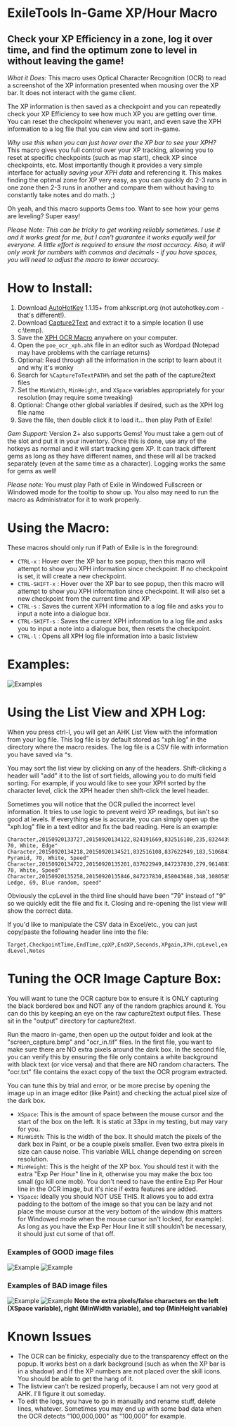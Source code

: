 # ExileTools In-Game XP/Hour Macro

## Check your XP Efficiency in a zone, log it over time, and find the optimum zone to level in without leaving the game!

*What it Does:* This macro uses Optical Character Recognition (OCR) to read a screenshot of the XP information presented when mousing over the XP bar. It does not interact with the game client.

The XP information is then saved as a checkpoint and you can repeatedly check your XP Efficiency to see how much XP you are getting over time. You can reset the checkpoint whenever you want, and even save the XPH information to a log file that you can view and sort in-game.

*Why use this when you can just hover over the XP bar to see your XPH?* This macro gives you full control over your XP tracking, allowing you to reset at specific checkpoints (such as map start), check XP since checkpoints, etc. Most importantly though it provides a very simple interface for actually *saving your XPH data* and referencing it. This makes finding the optimal zone for XP very easy, as you can quickly do 2-3 runs in one zone then 2-3 runs in another and compare them without having to constantly take notes and do math. ;)

Oh yeah, and this macro supports Gems too. Want to see how your gems are leveling? Super easy!

*Please Note: This can be tricky to get working reliably sometimes. I use it and it works great for me, but I can't guarantee it works equally well for everyone. A little effort is required to ensure the most accuracy. Also, it will only work for numbers with commas and decimals - if you have spaces, you will need to adjust the macro to lower accuracy.*

# How to Install:

1. Download [AutoHotKey](http://ahkscript.org/download/) 1.1.15+ from ahkscript.org (not autohotkey.com - that's different!).
2. Download [Capture2Text](http://capture2text.sourceforge.net/) and extract it to a simple location (I use c:\temp).
3. Save the [XPH OCR Macro](https://raw.githubusercontent.com/trackpete/exiletools-xph-macro/master/poe_ocr_xph.ahk) anywhere on your computer.
4. Open the `poe_ocr_xph.ahk` file in an editor such as Wordpad (Notepad may have problems with the carriage returns)
5. Optional: Read through all the information in the script to learn about it and why it's wonky
6. Search for `%CaptureToTextPATH%` and set the path of the capture2text files
7. Set the `MinWidth`, `MinHeight`, and `XSpace` variables appropriately for your resolution (may require some tweaking)
8. Optional: Change other global variables if desired, such as the XPH log file name
9. Save the file, then double click it to load it... then play Path of Exile!

*Gem Support:* Version 2+ also supports Gems! You must take a gem out of the slot and put it in your inventory. Once this is done, use any of the hotkeys as normal and it will start tracking gem XP. It can track different gems as long as they have different names, and these will all be tracked separately (even at the same time as a character). Logging works the same for gems as well!

*Please note:* You must play Path of Exile in Windowed Fullscreen or Windowed mode for the tooltip to show up. You also may need to run the macro as Administrator for it to work properly.

# Using the Macro:

These macros should only run if Path of Exile is in the foreground:

* `CTRL-x` : Hover over the XP bar to see popup, then this macro will attempt to show you XPH information since checkpoint. If no checkpoint is set, it will create a new checkpoint.
* `CTRL-SHIFT-x` : Hover over the XP bar to see popup, then this macro will attempt to show you XPH information since checkpoint. It will also set a new checkpoint from the current time and XP.
* `CTRL-s` : Saves the current XPH information to a log file and asks you to input a note into a dialogue box.
* `CTRL-SHIFT-s` : Saves the current XPH information to a log file and asks you to input a note into a dialogue box, then resets the checkpoint.
* `CTRL-l` : Opens all XPH log file information into a basic listview

# Examples:

![Examples](http://exiletools.com/img/xph_example.jpg)

# Using the List View and XPH Log:

When you press ctrl-l, you will get an AHK List View with the information from your log file. This log file is by default stored as "xph.log" in the directory where the macro resides. The log file is a CSV file with information you have saved via ^s.

You may sort the list view by clicking on any of the headers. Shift-clicking a header will "add" it to the list of sort fields, allowing you to do multi field sorting. For example, if you would like to see your XPH sorted by the character level, click the XPH header then shift-click the level header.

Sometimes you will notice that the OCR pulled the incorrect level information. It tries to use logic to prevent weird XP readings, but isn't so good at levels. If everything else is accurate, you can simply open up the "xph.log" file in a text editor and fix the bad reading. Here is an example:

```
Character,20150920133727,20150920134122,824191669,832516108,235,8324439,127522800,79,79,"Reef, 70, White, Edge"
Character,20150920134218,20150920134521,832516108,837622949,183,5106841,100461600,79,79,"Vaal Pyramid, 70, White, Speed"
Character,20150920134722,20150920135201,837622949,847237830,279,9614881,124063200,9,79,"Ghetto, 70, White, Speed"
Character,20150920135258,20150920135846,847237830,858043688,348,10805858,111783600,79,80,"Mountain Ledge, 69, Blue random, speed"
```

Obviously the cpLevel in the third line should have been "79" instead of "9" so we quickly edit the file and fix it. Closing and re-opening the list view will show the correct data.

If you'd like to manipulate the CSV data in Excel/etc., you can just copy/paste the following header line into the file:

`Target,CheckpointTime,EndTime,cpXP,EndXP,Seconds,XPgain,XPH,cpLevel,endLevel,Notes`

# Tuning the OCR Image Capture Box:

You will want to tune the OCR capture box to ensure it is ONLY capturing the black bordered box and NOT any of the random graphics around it. You can do this by keeping an eye on the raw capture2text output files. These sit in the "output" directory for capture2text.

Run the macro in-game, then open up the output folder and look at the "screen_capture.bmp" and "ocr_in.tif" files. In the first file, you want to make sure there are NO extra pixels around the dark box. In the second file, you can verify this by ensuring the file only contains a white background with black text (or vice versa) and that there are NO random characters. The "ocr.txt" file contains the exact copy of the text the OCR program extracted.

You can tune this by trial and error, or be more precise by opening the image up in an image editor (like Paint) and checking the actual pixel size of the dark box.

* `XSpace`: This is the amount of space between the mouse cursor and the start of the box on the left. It is static at 33px in my testing, but may vary for you.
* `MinWidth`: This is the width of the box. It should match the pixels of the dark box in Paint, or be a couple pixels smaller. Even two extra pixels in size can cause noise. This variable WILL change depending on screen resolution.
* `MinHeight`: This is the height of the XP box. You should test it with the extra "Exp Per Hour" line in it, otherwise you may make the box too small (go kill one mob). You don't need to have the entire Exp Per Hour line in the OCR image, but it's nice if extra features are added.
* `YSpace`: Ideally you should NOT USE THIS. It allows you to add extra padding to the bottom of the image so that you can be lazy and not place the mouse cursor at the very bottom of the window (this matters for Windowed mode when the mouse cursor isn't locked, for example). As long as you have the Exp Per Hour line it still shouldn't be necessary, it should just cut some of that off.

### Examples of GOOD image files
![Example](http://exiletools.com/img/screen_capture_good.jpg)
![Example](http://exiletools.com/img/ocr_in_good.jpg)

### Examples of BAD image files
![Example](http://exiletools.com/img/screen_capture_bad.jpg)
![Example](http://exiletools.com/img/ocr_in_bad.jpg)
**Note the extra pixels/false characters on the left (XSpace variable), right (MinWidth variable), and top (MinHeight variable)**

# Known Issues

* The OCR can be finicky, especially due to the transparency effect on the popup. It works best on a dark background (such as when the XP bar is in a shadow) and if the XP numbers are not placed over the skill icons. You should be able to get the hang of it.
* The listview can't be resized properly, because I am not very good at AHK. I'll figure it out someday.
* To edit the logs, you have to go in manually and rename stuff, delete lines, whatever. Sometimes you may end up with some bad data when the OCR detects "100,000,000" as "100,000" for example.
